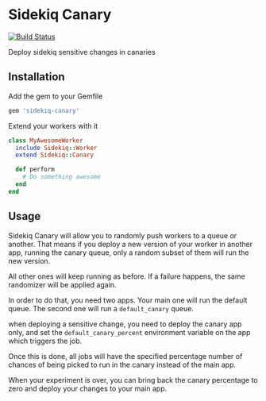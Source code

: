 # Sidekiq Canary
[![Build Status](https://travis-ci.org/dmathieu/sidekiq-canary.svg?branch=master)](https://travis-ci.org/dmathieu/sidekiq-canary)

Deploy sidekiq sensitive changes in canaries

## Installation

Add the gem to your Gemfile

```ruby
gem 'sidekiq-canary'
```

Extend your workers with it

```ruby
class MyAwesomeWorker
  include Sidekiq::Worker
  extend Sidekiq::Canary

  def perform
    # Do something awesome
  end
end
```

## Usage

Sidekiq Canary will allow you to randomly push workers to a queue or another.
That means if you deploy a new version of your worker in another app, running
the canary queue, only a random subset of them will run the new version.

All other ones will keep running as before. If a failure happens, the same
randomizer will be applied again.

In order to do that, you need two apps. Your main one will run the default queue.
The second one will run a `default_canary` queue.

when deploying a sensitive change, you need to deploy the canary app only, and
set the `default_canary_percent` environment variable on the app which triggers
the job.

Once this is done, all jobs will have the specified percentage number of
chances of being picked to run in the canary instead of the main app.

When your experiment is over, you can bring back the canary percentage to zero
and deploy your changes to your main app.
